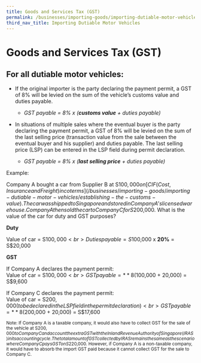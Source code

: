 ```yaml
---
title: Goods and Services Tax (GST)
permalink: /businesses/importing-goods/importing-dutiable-motor-vehicles/good-and-services-tax-gst/
third_nav_title: Importing Dutiable Motor Vehicles
---
```

# Goods and Services Tax (GST)

## For all dutiable motor vehicles:

-   If the original importer is the party declaring the payment permit, a GST of 8% will be levied on the sum of the vehicle’s customs value and duties payable.

    - *GST payable = 8% x (**customs value** + duties payable)*

-   In situations of multiple sales where the eventual buyer is the party declaring the payment permit, a GST of 8% will be levied on the sum of the last selling price (transaction value from the sale between the eventual buyer and his supplier) and duties payable. The last selling price (LSP) can be entered in the LSP field during permit declaration.

    - *GST payable = 8% x (**last selling price** + duties payable)*

Example:

Company A bought a car from Supplier B at S$100,000 on  [CIF (Cost, Insurance and Freight) incoterms](/businesses/importing-goods/importing-dutiable-motor-vehicles/establishing-the-customs-value). The car was shipped to Singapore and stored in Company A’s licensed warehouse. Company A then sold the car to Company C for S$200,000. What is the value of the car for duty and GST purposes?

**Duty**

Value of car = S$100,000 <br> Duties payable = S$100,000 x **20%** = S$20,000

**GST**

If Company A declares the payment permit: <br>
Value of car = S$100,000 <br> GST payable = **8%** x S$(100,000 + 20,000) = S$9,600

If Company C declares the payment permit:<br>
Value of car = S$200,000 (to be declared in the LSP field in the permit declaration) <br> GST payable = **8%** x S$(200,000 + 20,000) = S$17,600

<sup> Note:
If Company A is a taxable company, it would also have to collect GST for the sale of the vehicle at S$200,000 to Company C and account the extra GST with the Inland Revenue Authority of Singapore (IRAS) in its accounting cycle. The total amount of GST collected by IRAS remains the same as the scenario where Company C pays GST on S$220,000.
However, if Company A is a non-taxable company, it would have to absorb the import GST paid because it cannot collect GST for the sale to Company C.